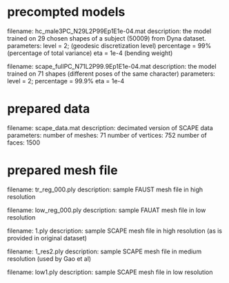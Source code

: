 # precompted modelsfilename: 	hc_male3PC_N29L2P99Ep1E1e-04.matdescription: 	the model trained on 29 chosen shapes of a subject (50009) from Dyna dataset. parameters: 	level = 2; (geodesic discretization level)	percentage = 99% (percentage of total variance)	eta = 1e-4 (bending weight)	filename:	scape_fullPC_N71L2P99.9Ep1E1e-04.matdescription:	the model trained on 71 shapes (different poses of the same character)parameters:	level = 2;	percentage = 99.9% 	eta = 1e-4# prepared datafilename:	scape_data.matdescription:	decimated version of SCAPE dataparameters:	number of meshes: 71	number of vertices: 752	number of faces: 1500	# prepared mesh filefilename:	tr_reg_000.plydescription:	sample FAUST mesh file in high resolution	filename:	low_reg_000.plydescription:	sample FAUAT mesh file in low resolution 	filename:	1.plydescription:	sample SCAPE mesh file in high resolution (as is provided in original dataset)filename:	1_res2.plydescription:	sample SCAPE mesh file in medium resolution (used by Gao et al)filename:	low1.plydescription:	sample SCAPE mesh file in low resolution 	